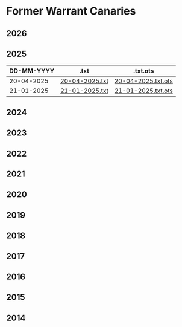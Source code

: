 # Former Warrant Canaries

## 2026

## 2025

| DD-MM-YYYY | .txt | .txt.ots |
| --- | --- | --- |
| 20-04-2025 | [20-04-2025.txt](./20-04-2025.txt) | [20-04-2025.txt.ots](./20-04-2025.txt.ots) |
| 21-01-2025 | [21-01-2025.txt](./21-01-2025.txt) | [21-01-2025.txt.ots](../canary.txt.ots) |

## 2024

## 2023

## 2022

## 2021

## 2020

## 2019

## 2018

## 2017

## 2016

## 2015

## 2014
